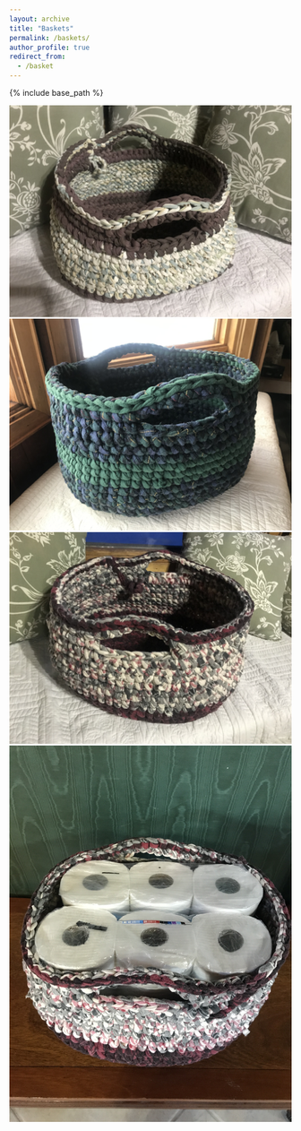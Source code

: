 ```yaml
---
layout: archive
title: "Baskets"
permalink: /baskets/
author_profile: true
redirect_from:
  - /basket
---
```


{% include base_path %}


![](images/basket_1.jpg)
![](images/basket_2.jpg)
![](images/basket_3.jpg)
![](images/basket_4.jpg)